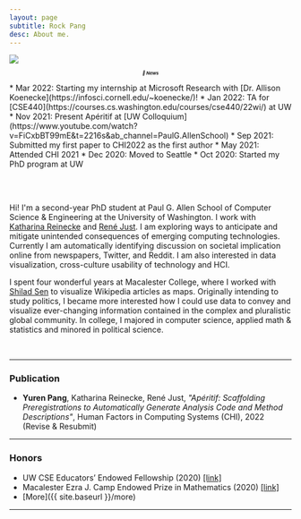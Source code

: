 ```yaml
---
layout: page
subtitle: Rock Pang
desc: About me.
---
```


<div class="pretty-links">


<div class="site-profile">

<img class="image" src="{{ site.baseurl }}/assets/img/Rock.jpg">

<div class="news" style="font-size:0.5rem;">
<h5 align="center"> &#128310; News </h5>
<div style="overflow:auto; height: 200px; font-size: 14px !important">
* Mar 2022: Starting my internship at Microsoft Research with [Dr. Allison Koenecke](https://infosci.cornell.edu/~koenecke/)!
* Jan 2022: TA for [CSE440](https://courses.cs.washington.edu/courses/cse440/22wi/) at UW
* Nov 2021: Present Apéritif at [UW Colloquium](https://www.youtube.com/watch?v=FiCxbBT99mE&t=2216s&ab_channel=PaulG.AllenSchool)
* Sep 2021: Submitted my first paper to CHI2022 as the first author
* May 2021: Attended CHI 2021
* Dec 2020: Moved to Seattle
* Oct 2020: Started my PhD program at UW 
</div>
</div>
</div>


Hi! I'm a second-year PhD student at Paul G. Allen School of Computer Science & Engineering at the University of Washington. I work with [Katharina Reinecke](https://homes.cs.washington.edu/~reinecke/) and [René Just](https://homes.cs.washington.edu/~rjust/). I am exploring ways to anticipate and mitigate unintended consequences of emerging computing technologies. Currently I am automatically identifying discussion on societal implication online from newspapers, Twitter, and Reddit. I am also interested in data visualization, cross-culture usability of technology and HCI.
<!-- I am exploring ways to anticipate and mitigate unintended consequences of emerging computing technologies. Currently I am automatically identifying discussion on societal implication online from newspapers, Twitter, and Reddit. I am also interested in building tools that make statistical analysis more approachable to novice users. In the past, I have designed tools to improve preregistration experience to increase the reproducibility of studies and prevent selection reporting bias. -->

I spent four wonderful years at Macalester College, where I worked with [Shilad Sen](https://www.macalester.edu/mscs/facultystaff/shiladsen/) to visualize Wikipedia articles as maps. Originally intending to study politics, I became more interested how I could use data to convey and visualize ever-changing information contained in the complex and pluralistic global community. In college, I majored in computer science, applied math & statistics and minored in political science.

<br/>

---

### Publication

<!-- * **Yuren Pang**, Tal August, Priyanka Rao, Katharina Reinecke, *"Communicating Artificial Intelligence to the Public on Twitter"*, Proceedings of ACM Conference on Computer Supported Cooperative Work and Social Computing (CSCW), 2022 (in preparation) -->
* **Yuren Pang**, Katharina Reinecke, René Just, *"Apéritif: Scaffolding Preregistrations to Automatically Generate Analysis Code and Method Descriptions"*, Human Factors in Computing Systems (CHI), 2022 (Revise & Resubmit)


---

### Honors
* UW CSE Educators’ Endowed Fellowship (2020) [\[link\]](https://www.cs.washington.edu/students/grad/awardrecipients/educators)
* Macalester Ezra J. Camp Endowed Prize in Mathematics (2020) [\[link\]](https://catalog.macalester.edu/content.php?catoid=23&navoid=2070)
* [More]({{ site.baseurl }}/more)

---

</div>

